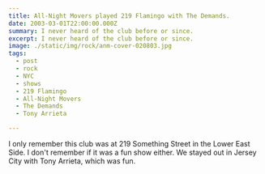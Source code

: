 ```yaml
---
title: All-Night Movers played 219 Flamingo with The Demands.
date: 2003-03-01T22:00:00.000Z
summary: I never heard of the club before or since.
excerpt: I never heard of the club before or since.
image: ./static/img/rock/anm-cover-020803.jpg
tags:
  - post
  - rock
  - NYC
  - shows
  - 219 Flamingo
  - All-Night Movers
  - The Demands
  - Tony Arrieta

---
```


I only remember this club was at 219 Something Street in the Lower East Side. I don't remember if it was a fun show either. We stayed out in Jersey City with Tony Arrieta, which was fun.
